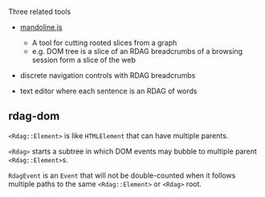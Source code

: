 Three related tools

- [mandoline.js](./mandoline.js)
  - A tool for cutting rooted slices from a graph
  - e.g. DOM tree is a slice of an RDAG
    breadcrumbs of a browsing session form a slice of the web

- discrete navigation controls with RDAG breadcrumbs
- text editor where each sentence is an RDAG of words

## rdag-dom

`<Rdag::Element>` is like `HTMLElement` that can have multiple parents.

`<Rdag>` starts a subtree in which DOM events may bubble to multiple
parent `<Rdag::Element>`s.

`RdagEvent` is an `Event` that will not be double-counted when it follows
multiple paths to the same `<Rdag::Element>` or `<Rdag>` root.
